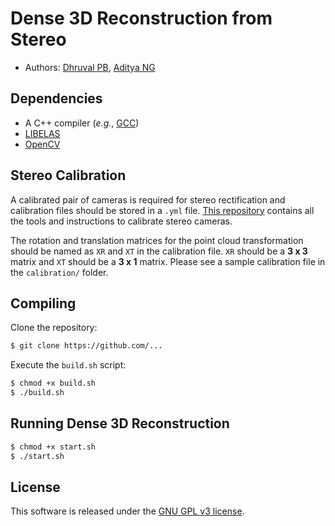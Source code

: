 # Dense 3D Reconstruction from Stereo



- Authors: [Dhruval PB](http://github.com/AdityaNG), [Aditya NG](http://github.com/AdityaNG)

## Dependencies

- A C++ compiler (*e.g.*, [GCC](http://gcc.gnu.org/))
- [LIBELAS](http://www.cvlibs.net/software/libelas/) 
- [OpenCV](https://github.com/opencv/opencv)

## Stereo Calibration

A calibrated pair of cameras is required for stereo rectification and calibration files should be stored in a `.yml` file. 
[This repository](https://github.com/sourishg/stereo-calibration) contains all the tools and instructions to calibrate stereo cameras.

The rotation and translation matrices for the point cloud transformation should be named as `XR` and `XT` in the calibration file. `XR` should be a **3 x 3** 
matrix and `XT` should be a **3 x 1** matrix. Please see a sample calibration file in the `calibration/` folder.

## Compiling

Clone the repository:

```bash
$ git clone https://github.com/...
```

Execute the `build.sh` script:

```bash
$ chmod +x build.sh
$ ./build.sh
```

## Running Dense 3D Reconstruction

```bash
$ chmod +x start.sh
$ ./start.sh
```

## License

This software is released under the [GNU GPL v3 license](LICENSE).